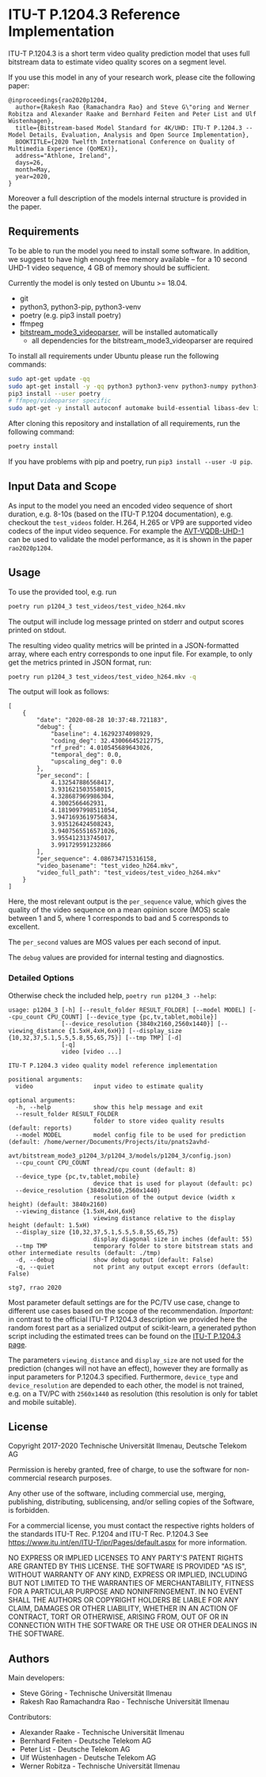 # ITU-T P.1204.3 Reference Implementation
ITU-T P.1204.3 is a short term video quality prediction model that uses full bitstream data to estimate video quality scores on a segment level.

If you use this model in any of your research work, please cite the following paper:

```
@inproceedings{rao2020p1204,
  author={Rakesh Rao {Ramachandra Rao} and Steve G\"oring and Werner Robitza and Alexander Raake and Bernhard Feiten and Peter List and Ulf Wüstenhagen},
  title={Bitstream-based Model Standard for 4K/UHD: ITU-T P.1204.3 -- Model Details, Evaluation, Analysis and Open Source Implementation},
  BOOKTITLE={2020 Twelfth International Conference on Quality of Multimedia Experience (QoMEX)},
  address="Athlone, Ireland",
  days=26,
  month=May,
  year=2020,
}
```

Moreover a full description of the models internal structure is provided in the paper.

## Requirements
To be able to run the model you need to install some software. In addition, we suggest to have high enough free memory available – for a 10 second UHD-1 video sequence, 4 GB of memory should be sufficient.

Currently the model is only tested on Ubuntu >= 18.04.

* git
* python3, python3-pip, python3-venv
* poetry (e.g. pip3 install poetry)
* ffmpeg
* [bitstream_mode3_videoparser](https://github.com/Telecommunication-Telemedia-Assessment/bitstream_mode3_videoparser), will be installed automatically
    * all dependencies for the bitstream_mode3_videoparser are required

To install all requirements under Ubuntu please run the following commands:

```bash
sudo apt-get update -qq
sudo apt-get install -y -qq python3 python3-venv python3-numpy python3-pip git scons ffmpeg
pip3 install --user poetry
# ffmpeg/videoparser specific
sudo apt-get -y install autoconf automake build-essential libass-dev libfreetype6-dev libsdl2-dev libtheora-dev libtool libva-dev libvdpau-dev libvorbis-dev libxcb1-dev libxcb-shm0-dev libxcb-xfixes0-dev pkg-config texinfo wget zlib1g-dev yasm
```

After cloning this repository and installation of all requirements, run the following command:

```bash
poetry install
```

If you have problems with pip and poetry, run `pip3 install --user -U pip`.

## Input Data and Scope

As input to the model you need an encoded video sequence of short duration, e.g. 8-10s (based on the ITU-T P.1204 documentation), e.g. checkout the `test_videos` folder.
H.264, H.265 or VP9 are supported video codecs of the input video sequence.
For example the [AVT-VQDB-UHD-1](https://github.com/Telecommunication-Telemedia-Assessment/AVT-VQDB-UHD-1) can be used to validate the model performance, as it is shown in the paper `rao2020p1204`.

## Usage
To use the provided tool, e.g. run
```bash
poetry run p1204_3 test_videos/test_video_h264.mkv
```

The output will include log message printed on stderr and output scores printed on stdout.

The resulting video quality metrics will be printed in a JSON-formatted array, where each entry corresponds to one input file. For example, to only get the metrics printed in JSON format, run:

```bash
poetry run p1204_3 test_videos/test_video_h264.mkv -q
```

The output will look as follows:

```
[
    {
        "date": "2020-08-28 10:37:48.721183",
        "debug": {
            "baseline": 4.16292374098929,
            "coding_deg": 32.43006645212775,
            "rf_pred": 4.010545689643026,
            "temporal_deg": 0.0,
            "upscaling_deg": 0.0
        },
        "per_second": [
            4.132547886568417,
            3.931621503558015,
            4.328687969986304,
            4.3002566462931,
            4.1819097998511054,
            3.9471693619756834,
            3.935126424508243,
            3.9407565516571026,
            3.955412313745017,
            3.991729591232866
        ],
        "per_sequence": 4.086734715316158,
        "video_basename": "test_video_h264.mkv",
        "video_full_path": "test_videos/test_video_h264.mkv"
    }
]
```

Here, the most relevant output is the `per_sequence` value, which gives the quality of the video sequence on a mean opinion score (MOS) scale between 1 and 5, where 1 corresponds to bad and 5 corresponds to excellent.

The `per_second` values are MOS values per each second of input.

The `debug` values are provided for internal testing and diagnostics.

### Detailed Options

Otherwise check the included help, `poetry run p1204_3 --help`:
```
usage: p1204_3 [-h] [--result_folder RESULT_FOLDER] [--model MODEL] [--cpu_count CPU_COUNT] [--device_type {pc,tv,tablet,mobile}]
               [--device_resolution {3840x2160,2560x1440}] [--viewing_distance {1.5xH,4xH,6xH}] [--display_size {10,32,37,5.1,5.5,5.8,55,65,75}] [--tmp TMP] [-d]
               [-q]
               video [video ...]

ITU-T P.1204.3 video quality model reference implementation

positional arguments:
  video                 input video to estimate quality

optional arguments:
  -h, --help            show this help message and exit
  --result_folder RESULT_FOLDER
                        folder to store video quality results (default: reports)
  --model MODEL         model config file to be used for prediction (default: /home/werner/Documents/Projects/itu/pnats2avhd-
                        avt/bitstream_mode3_p1204_3/p1204_3/models/p1204_3/config.json)
  --cpu_count CPU_COUNT
                        thread/cpu count (default: 8)
  --device_type {pc,tv,tablet,mobile}
                        device that is used for playout (default: pc)
  --device_resolution {3840x2160,2560x1440}
                        resolution of the output device (width x height) (default: 3840x2160)
  --viewing_distance {1.5xH,4xH,6xH}
                        viewing distance relative to the display height (default: 1.5xH)
  --display_size {10,32,37,5.1,5.5,5.8,55,65,75}
                        display diagonal size in inches (default: 55)
  --tmp TMP             temporary folder to store bitstream stats and other intermediate results (default: ./tmp)
  -d, --debug           show debug output (default: False)
  -q, --quiet           not print any output except errors (default: False)

stg7, rrao 2020

```

Most parameter default settings are for the PC/TV use case, change to different use cases based on the scope of the recommendation.
*Important:* in contrast to the official ITU-T P.1204.3 description we provided here the random forest part as a serialized output of scikit-learn, a generated python script including the estimated trees can be found on the [ITU-T P.1204.3 page](https://www.itu.int/rec/T-REC-P.1204.3/en).

The parameters `viewing_distance` and `display_size` are not used for the prediction (changes will not have an effect), however they are formally as input parameters for P.1204.3 specified.
Furthermore, `device_type` and `device_resolution` are depended to each other, the model is not trained, e.g. on a TV/PC with `2560x1440` as resolution (this resolution is only for tablet and mobile suitable).


## License
Copyright 2017-2020 Technische Universität Ilmenau, Deutsche Telekom AG

Permission is hereby granted, free of charge, to use the software for non-commercial research purposes.

Any other use of the software, including commercial use, merging, publishing, distributing, sublicensing, and/or selling copies of the Software, is forbidden.

For a commercial license, you must contact the respective rights holders of the standards ITU-T Rec. P.1204 and ITU-T Rec. P.1204.3 See https://www.itu.int/en/ITU-T/ipr/Pages/default.aspx for more information.

NO EXPRESS OR IMPLIED LICENSES TO ANY PARTY'S PATENT RIGHTS ARE GRANTED BY THIS LICENSE. THE SOFTWARE IS PROVIDED "AS IS", WITHOUT WARRANTY OF ANY KIND, EXPRESS OR IMPLIED, INCLUDING BUT NOT LIMITED TO THE WARRANTIES OF MERCHANTABILITY, FITNESS FOR A PARTICULAR PURPOSE AND NONINFRINGEMENT. IN NO EVENT SHALL THE AUTHORS OR COPYRIGHT HOLDERS BE LIABLE FOR ANY CLAIM, DAMAGES OR OTHER LIABILITY, WHETHER IN AN ACTION OF CONTRACT, TORT OR OTHERWISE, ARISING FROM, OUT OF OR IN CONNECTION WITH THE SOFTWARE OR THE USE OR OTHER DEALINGS IN THE SOFTWARE.

## Authors

Main developers:
* Steve Göring - Technische Universität Ilmenau
* Rakesh Rao Ramachandra Rao - Technische Universität Ilmenau

Contributors:
* Alexander Raake - Technische Universität Ilmenau
* Bernhard Feiten - Deutsche Telekom AG
* Peter List - Deutsche Telekom AG
* Ulf Wüstenhagen - Deutsche Telekom AG
* Werner Robitza - Technische Universität Ilmenau
